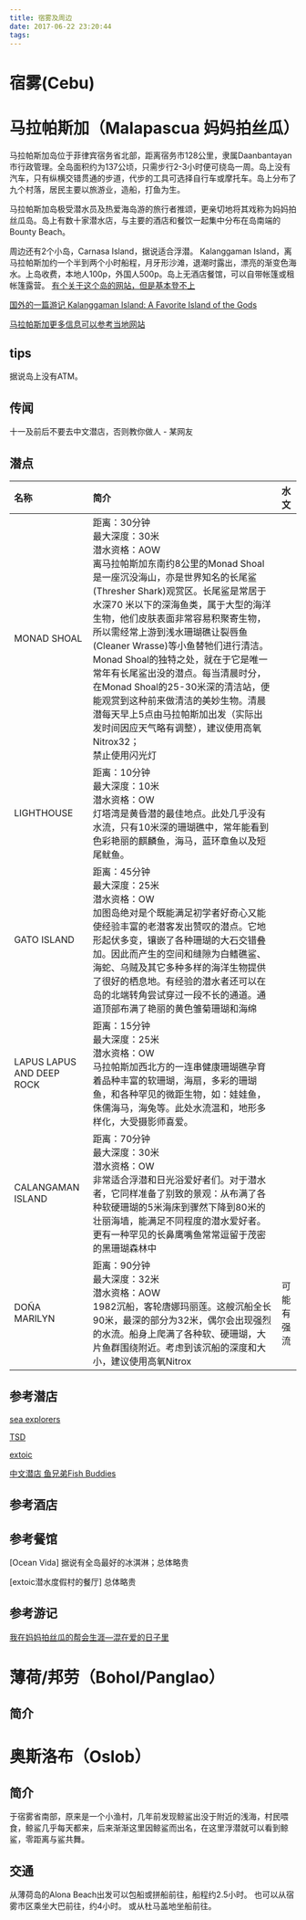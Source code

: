 ```yaml
---
title: 宿雾及周边
date: 2017-06-22 23:20:44
tags:
---
```


# 宿雾(Cebu)

#  马拉帕斯加（Malapascua 妈妈拍丝瓜）
马拉帕斯加岛位于菲律宾宿务省北部，距离宿务市128公里，隶属Daanbantayan市行政管理。全岛面积约为137公顷，只需步行2-3小时便可绕岛一周。岛上没有汽车，只有纵横交错贯通的步道，代步的工具可选择自行车或摩托车。岛上分布了九个村落，居民主要以旅游业，造船，打鱼为生。

马拉帕斯加岛极受潜水员及热爱海岛游的旅行者推颂，更亲切地将其戏称为妈妈拍丝瓜岛。岛上有数十家潜水店，与主要的酒店和餐饮一起集中分布在岛南端的Bounty Beach。

周边还有2个小岛，Carnasa Island，据说适合浮潜。
Kalanggaman Island，离马拉帕斯加约一个半到两个小时船程，月牙形沙滩，退潮时露出，漂亮的渐变色海水。上岛收费，本地人100p，外国人500p。岛上无酒店餐馆，可以自带帐篷或租帐篷露营。
[有个关于这个岛的网站，但是基本登不上](http://www.kalanggaman-island.com/)

[国外的一篇游记 Kalanggaman Island: A Favorite Island of the Gods](https://adrenalineromance.com/2015/10/10/kalanggaman-island-a-favorite-island-of-the-gods/)


[马拉帕斯加更多信息可以参考当地网站](http://www.malapascua-island.com/index.html)

## tips
据说岛上没有ATM。

## 传闻
十一及前后不要去中文潜店，否则教你做人  - 某网友



## 潜点

|名称|简介|水文|
|:-----------|:------------|:-------------:|
|MONAD SHOAL|距离：30分钟 <br>最大深度：30米 <br>潜水资格：AOW <br>离马拉帕斯加东南约8公里的Monad Shoal是一座沉没海山，亦是世界知名的长尾鲨(Thresher Shark)观赏区。长尾鲨是常居于水深70 米以下的深海鱼类，属于大型的海洋生物，他们皮肤表面非常容易积聚寄生物，所以需经常上游到浅水珊瑚礁让裂唇鱼(Cleaner Wrasse)等小鱼替牠们进行清洁。Monad Shoal的独特之处，就在于它是唯一常年有长尾鲨出没的潜点。每当清晨时分，在Monad Shoal的25-30米深的清洁站，便能观赏到这种前来做清洁的美妙生物。清晨潜每天早上5点由马拉帕斯加出发（实际出发时间因应天气略有调整），建议使用高氧Nitrox32；  <br>禁止使用闪光灯 ||
| LIGHTHOUSE |距离：10分钟 <br>最大深度：10米 <br>潜水资格：OW <br>灯塔湾是黄昏潜的最佳地点。此处几乎没有水流，只有10米深的珊瑚礁中，常年能看到色彩艳丽的麒麟鱼，海马，蓝环章鱼以及短尾鱿鱼。||
|GATO ISLAND|距离：45分钟 <br>最大深度：25米 <br>潜水资格：OW <br>加图岛绝对是个既能满足初学者好奇心又能使经验丰富的老潜客发出赞叹的潜点。它地形起伏多变，镶嵌了各种珊瑚的大石交错叠加。因此而产生的空间和缝隙为白鳍礁鲨、海蛇、乌贼及其它多种多样的海洋生物提供了很好的栖息地。有经验的潜水者还可以在岛的北端转角尝试穿过一段不长的通道。通道顶部布满了艳丽的黄色雏菊珊瑚和海绵||
|LAPUS LAPUS AND DEEP ROCK|距离：15分钟 <br>最大深度：25米<br>潜水资格：OW <br>马拉帕斯加西北方的一连串健康珊瑚礁孕育着品种丰富的软珊瑚，海扇，多彩的珊瑚鱼，和各种罕见的微距生物，如：娃娃鱼，侏儒海马，海兔等。此处水流温和，地形多样化，大受摄影师喜爱。||
|CALANGAMAN ISLAND|距离：70分钟 <br>最大深度：30米 <br>潜水资格：OW <br>非常适合浮潜和日光浴爱好者们。对于潜水者，它同样准备了别致的景观：从布满了各种软硬珊瑚的5米海床到骤然下降到80米的壮丽海墙，能满足不同程度的潜水爱好者。更有一种罕见的长鼻鹰嘴鱼常常逗留于茂密的黑珊瑚森林中||
|DOÑA MARILYN|距离：90分钟 <br>最大深度：32米 <br>潜水资格：AOW <br>1982沉船，客轮唐娜玛丽莲。这艘沉船全长90米，最深的部分为32米，偶尔会出现强烈的水流。船身上爬满了各种软、硬珊瑚，大片鱼群围绕附近。考虑到该沉船的深度和大小，建议使用高氧Nitrox|可能有强流|

## 参考潜店
[sea explorers](http://www.sea-explorers.com/ch/malapascua/)

[TSD]()

[extoic](http://malapascua.net/)

[中文潜店 鱼兄弟Fish Buddies](https://www.tripadvisor.cn/Attraction_Review-g2213094-d6685801-Reviews-Fish_Buddies_Dive_Shop-Daanbantayan_Cebu_Island_Visayas.html)

## 参考酒店 

## 参考餐馆
[Ocean Vida]
据说有全岛最好的冰淇淋；总体略贵

[extoic潜水度假村的餐厅]
总体略贵

## 参考游记
[我在妈妈拍丝瓜的帮会生涯—混在爱的日子里](http://www.daoduoduo.com/viewthread.php?tid=162371&extra=page%3D1&page=1)


# 薄荷/邦劳（Bohol/Panglao）
## 简介

# 奥斯洛布（Oslob）
##  简介
于宿雾省南部，原来是一个小渔村，几年前发现鲸鲨出没于附近的浅海，村民喂食，鲸鲨几乎每天都来，后来渐渐这里因鲸鲨而出名，在这里浮潜就可以看到鲸鲨，零距离与鲨共舞。

## 交通
从薄荷岛的Alona Beach出发可以包船或拼船前往，船程约2.5小时。
也可以从宿雾市区乘坐大巴前往，约4小时。
或从杜马盖地坐船前往。


